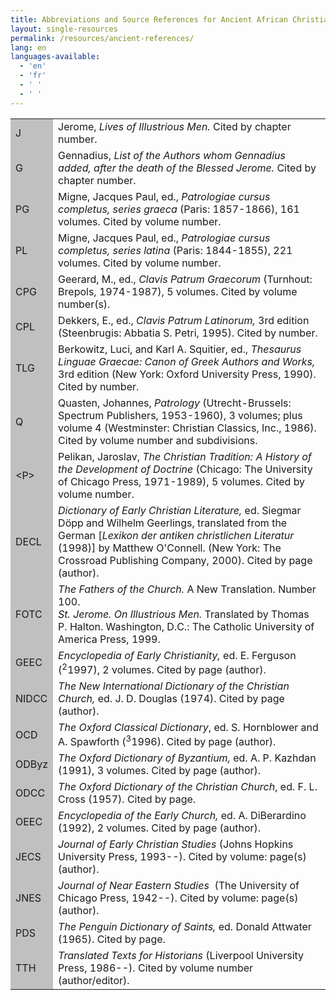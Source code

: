 ```yaml
---
title: Abbreviations and Source References for Ancient African Christians
layout: single-resources
permalink: /resources/ancient-references/
lang: en
languages-available:                         
  - 'en'
  - 'fr'
  - ' '
  - ' '
---
```

<table>
<tr>
 <td style="background-color:#c0c0c0; width:10%;">J</td>
 <td>Jerome, <i>Lives of Illustrious Men.</i>  Cited by chapter number.</td>
 </tr>
 <tr>
 <td style="background-color:#c0c0c0; width:10%;">G</td>
 <td>Gennadius, <i>List of the Authors whom Gennadius added, after the death of the Blessed Jerome. </i> Cited by chapter number.</td>
 </tr>
 <tr>
 <td style="background-color:#c0c0c0; width:10%;">PG</td>
 <td>Migne, Jacques Paul, ed., <i>Patrologiae cursus completus, series graeca</i> (Paris: 1857-1866), 161 volumes.  Cited by volume number.</td>
 </tr>
 <tr>
 <td style="background-color:#c0c0c0; width:10%;">PL</td>
 <td>Migne, Jacques Paul, ed., <i>Patrologiae cursus completus, series latina </i> (Paris: 1844-1855), 221 volumes.  Cited by volume number.</td>
 </tr>
 <tr>
 <td style="background-color:#c0c0c0; width:10%;">CPG</td>
 <td>Geerard, M., ed., <i>Clavis Patrum Graecorum</i> (Turnhout: Brepols, 1974-1987), 5 volumes.  Cited by volume number(s).</td>
 </tr>
 <tr>
 <td style="background-color:#c0c0c0; width:10%;">CPL</td>
 <td>Dekkers, E., ed., <i>Clavis Patrum Latinorum, </i> 3rd edition (Steenbrugis: Abbatia S. Petri, 1995).  Cited by number. </td>
 </tr>
 <tr>
 <td style="background-color:#c0c0c0; width:10%;">TLG</td>
 <td>Berkowitz, Luci, and Karl A. Squitier, ed., <i>Thesaurus Linguae Graecae: Canon of Greek Authors and Works,</i> 3rd edition (New York: Oxford University Press, 1990).  Cited by number.</td>
 </tr>
 <tr>
 <td style="background-color:#c0c0c0; width:10%;">Q</td>
 <td>Quasten, Johannes, <i>Patrology</i> (Utrecht-Brussels: Spectrum Publishers, 1953-1960), 3 volumes; plus volume 4 (Westminster: Christian Classics, Inc., 1986). Cited by volume number and subdivisions.</td>
 </tr>
 <tr>
 <td style="background-color:#c0c0c0; width:10%;">&lt;P&gt;</td>
 <td>Pelikan, Jaroslav, <i>The Christian Tradition: A History of the Development of Doctrine</i> (Chicago: The University of Chicago Press, 1971-1989), 5 volumes.  Cited by volume number.</td>
 </tr>
 <tr>
 <td style="background-color:#c0c0c0; width:10%;">DECL</td>
 <td><i>Dictionary of Early Christian Literature,</i> ed. Siegmar D&ouml;pp and Wilhelm Geerlings, translated from the German [<i>Lexikon der antiken christlichen Literatur</i> (1998)] by Matthew O'Connell. (New York: The Crossroad Publishing Company, 2000).  Cited by page (author).</td>
 </tr>
 <tr>
 <td style="background-color:#c0c0c0; width:10%;">FOTC</td>
 <td><i>The Fathers of the Church.</i>  A New Translation.  Number 100.<br>
 <i>St. Jerome.  On Illustrious Men. </i>  Translated by Thomas P. Halton.  Washington, D.C.: The Catholic University of America Press, 1999.</td>
 </tr>
 <tr>
 <td style="background-color:#c0c0c0; width:10%;">GEEC</td>
 <td><i>Encyclopedia of Early Christianity,</i> ed. E. Ferguson (<sup>2</sup>1997), 2 volumes.  Cited by page (author).</td>
 </tr>
 <tr>
 <td style="background-color:#c0c0c0; width:10%;">NIDCC</td>
 <td><i>The New International Dictionary of the Christian Church,</i> ed. J. D. Douglas (1974).  Cited by page (author).</td>
 </tr>
 <tr>
 <td style="background-color:#c0c0c0; width:10%;">OCD</td>
 <td><i>The Oxford Classical Dictionary</i>, ed. S. Hornblower and A. Spawforth (<sup>3</sup>1996).  Cited by page (author).</td>
 </tr>
 <tr>
 <td style="background-color:#c0c0c0; width:10%;">ODByz</td>
 <td><i>The Oxford Dictionary of Byzantium,</i> ed. A. P. Kazhdan (1991), 3 volumes.  Cited by page (author).</td>
 </tr>
 <tr>
 <td style="background-color:#c0c0c0; width:10%;">ODCC</td>
 <td><i>The Oxford Dictionary of the Christian Church</i>, ed. F. L. Cross (1957).  Cited by page.</td>
 </tr>
 <tr>
 <td style="background-color:#c0c0c0; width:10%;">OEEC</td>
 <td><i>Encyclopedia of the Early Church, </i>ed. A. DiBerardino (1992), 2 volumes.  Cited by page (author).</td>
 </tr>
<tr>
 <td style="background-color:#c0c0c0; width:10%;">JECS</td>
 <td><i>Journal of Early Christian Studies</i> (Johns Hopkins University Press, 1993--).  Cited by volume: page(s) (author).</td>
 </tr>
 <tr>
 <td style="background-color:#c0c0c0; width:10%;">JNES</td>
 <td><i>Journal of Near Eastern Studies</i> &nbsp;(The University of Chicago Press, 1942--).  Cited by volume: page(s) (author).</td>
 </tr>
 <tr>
 <td style="background-color:#c0c0c0; width:10%;">PDS</td>
 <td><i>The Penguin Dictionary of Saints,</i> ed. Donald Attwater (1965).  Cited by page.</td>
 </tr>
 <tr>
 <td style="background-color:#c0c0c0; width:10%;">TTH</td>
 <td><i>Translated Texts for Historians</i> (Liverpool University Press, 1986--).  Cited by volume number (author/editor). </td>
 </tr>
 </table>
